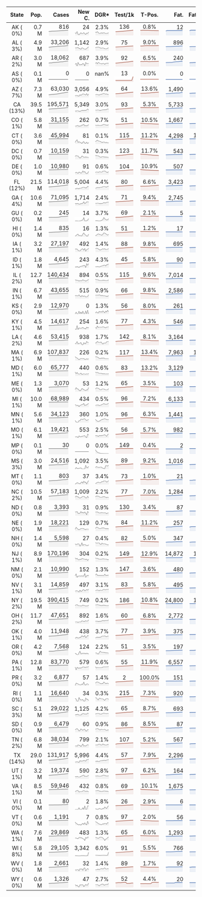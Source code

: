 
<!-- Building Table Time:  2020-06-26T03:21:23.090764 -->


| State | Pop. | Cases | New C. | DGR* | Test/1k | T-Pos. | Fat. | Fat./1M  | CFR* |  GF* | GF-14day | Dbl.Days | CDD |  
| :---: | ---: | ---: | ---: | :---: | :---: | :---: | ---: | ---:  | :---: |  :---: | :---: | :---: | ---: |  
| AK ( 0%)  | 0.7 M  | 816 <br><img src="/assets/images/covid/sparklines/AK_img_positive_20200626_1593156083.png"> | 24 <br><img src="/assets/images/covid/sparklines/AK_img_positiveIncrease_20200626_1593156083.png"> | 2.3% <br><img src="/assets/images/covid/sparklines/AK_img_dgr_4_20200626_1593156083.png"> | 136 <br><img src="/assets/images/covid/sparklines/AK_img_total_test_per_1k_20200626_1593156083.png"> | 0.8% <br><img src="/assets/images/covid/sparklines/AK_img_test_positivity_20200626_1593156083.png"> | 12 <br><img src="/assets/images/covid/sparklines/AK_img_death_20200626_1593156083.png"> | 16 <br><img src="/assets/images/covid/sparklines/AK_img_death_20200626_1593156083.png">  | 1.5% <br><img src="/assets/images/covid/sparklines/AK_img_cfr_4_20200626_1593156084.png"> |  1.5 <br><img src="/assets/images/covid/sparklines/AK_img_gfac_4_20200626_1593156083.png"> | 18.5 <br><img src="/assets/images/covid/sparklines/AK_img_gfac_14sum_20200626_1593156084.png"> | 30 <br><img src="/assets/images/covid/sparklines/AK_img_doubling_days_20200626_1593156084.png"> | 0   |  
| AL ( 3%)  | 4.9 M  | 33,206 <br><img src="/assets/images/covid/sparklines/AL_img_positive_20200626_1593156084.png"> | 1,142 <br><img src="/assets/images/covid/sparklines/AL_img_positiveIncrease_20200626_1593156084.png"> | 2.9% <br><img src="/assets/images/covid/sparklines/AL_img_dgr_4_20200626_1593156084.png"> | 75 <br><img src="/assets/images/covid/sparklines/AL_img_total_test_per_1k_20200626_1593156085.png"> | 9.0% <br><img src="/assets/images/covid/sparklines/AL_img_test_positivity_20200626_1593156085.png"> | 896 <br><img src="/assets/images/covid/sparklines/AL_img_death_20200626_1593156085.png"> | 183 <br><img src="/assets/images/covid/sparklines/AL_img_death_20200626_1593156085.png">  | 2.8% <br><img src="/assets/images/covid/sparklines/AL_img_cfr_4_20200626_1593156085.png"> |  1.2 <br><img src="/assets/images/covid/sparklines/AL_img_gfac_4_20200626_1593156085.png"> | 15.2 <br><img src="/assets/images/covid/sparklines/AL_img_gfac_14sum_20200626_1593156085.png"> | 24 <br><img src="/assets/images/covid/sparklines/AL_img_doubling_days_20200626_1593156085.png"> | 0   |  
| AR ( 2%)  | 3.0 M  | 18,062 <br><img src="/assets/images/covid/sparklines/AR_img_positive_20200626_1593156085.png"> | 687 <br><img src="/assets/images/covid/sparklines/AR_img_positiveIncrease_20200626_1593156086.png"> | 3.9% <br><img src="/assets/images/covid/sparklines/AR_img_dgr_4_20200626_1593156086.png"> | 92 <br><img src="/assets/images/covid/sparklines/AR_img_total_test_per_1k_20200626_1593156086.png"> | 6.5% <br><img src="/assets/images/covid/sparklines/AR_img_test_positivity_20200626_1593156086.png"> | 240 <br><img src="/assets/images/covid/sparklines/AR_img_death_20200626_1593156086.png"> | 80 <br><img src="/assets/images/covid/sparklines/AR_img_death_20200626_1593156086.png">  | 1.4% <br><img src="/assets/images/covid/sparklines/AR_img_cfr_4_20200626_1593156087.png"> |  0.9 <br><img src="/assets/images/covid/sparklines/AR_img_gfac_4_20200626_1593156086.png"> | 12.6 <br><img src="/assets/images/covid/sparklines/AR_img_gfac_14sum_20200626_1593156086.png"> | 18 <br><img src="/assets/images/covid/sparklines/AR_img_doubling_days_20200626_1593156086.png"> | 1   |  
| AS ( 0%)  | 0.1 M  | 0 <br><img src="/assets/images/covid/sparklines/AS_img_positive_20200626_1593156087.png"> | 0 <br><img src="/assets/images/covid/sparklines/AS_img_positiveIncrease_20200626_1593156087.png"> | nan% <br><img src="/assets/images/covid/sparklines/AS_img_dgr_4_20200626_1593156087.png"> | 13 <br><img src="/assets/images/covid/sparklines/AS_img_total_test_per_1k_20200626_1593156087.png"> | 0.0% <br><img src="/assets/images/covid/sparklines/AS_img_test_positivity_20200626_1593156087.png"> | 0 <br><img src="/assets/images/covid/sparklines/AS_img_death_20200626_1593156088.png"> | 0 <br><img src="/assets/images/covid/sparklines/AS_img_death_20200626_1593156088.png">  | 0.0% <br><img src="/assets/images/covid/sparklines/AS_img_cfr_4_20200626_1593156089.png"> |  nan <br><img src="/assets/images/covid/sparklines/AS_img_gfac_4_20200626_1593156088.png"> | nan <br><img src="/assets/images/covid/sparklines/AS_img_gfac_14sum_20200626_1593156088.png"> | nan <br><img src="/assets/images/covid/sparklines/AS_img_doubling_days_20200626_1593156088.png"> | 87   |  
| AZ ( 7%)  | 7.3 M  | 63,030 <br><img src="/assets/images/covid/sparklines/AZ_img_positive_20200626_1593156089.png"> | 3,056 <br><img src="/assets/images/covid/sparklines/AZ_img_positiveIncrease_20200626_1593156089.png"> | 4.9% <br><img src="/assets/images/covid/sparklines/AZ_img_dgr_4_20200626_1593156089.png"> | 64 <br><img src="/assets/images/covid/sparklines/AZ_img_total_test_per_1k_20200626_1593156089.png"> | 13.6% <br><img src="/assets/images/covid/sparklines/AZ_img_test_positivity_20200626_1593156089.png"> | 1,490 <br><img src="/assets/images/covid/sparklines/AZ_img_death_20200626_1593156089.png"> | 205 <br><img src="/assets/images/covid/sparklines/AZ_img_death_20200626_1593156089.png">  | 2.4% <br><img src="/assets/images/covid/sparklines/AZ_img_cfr_4_20200626_1593156090.png"> |  1.2 <br><img src="/assets/images/covid/sparklines/AZ_img_gfac_4_20200626_1593156089.png"> | 16.1 <br><img src="/assets/images/covid/sparklines/AZ_img_gfac_14sum_20200626_1593156090.png"> | 14 <br><img src="/assets/images/covid/sparklines/AZ_img_doubling_days_20200626_1593156090.png"> | 0   |  
| CA (13%)  | 39.5 M  | 195,571 <br><img src="/assets/images/covid/sparklines/CA_img_positive_20200626_1593156090.png"> | 5,349 <br><img src="/assets/images/covid/sparklines/CA_img_positiveIncrease_20200626_1593156090.png"> | 3.0% <br><img src="/assets/images/covid/sparklines/CA_img_dgr_4_20200626_1593156090.png"> | 93 <br><img src="/assets/images/covid/sparklines/CA_img_total_test_per_1k_20200626_1593156090.png"> | 5.3% <br><img src="/assets/images/covid/sparklines/CA_img_test_positivity_20200626_1593156091.png"> | 5,733 <br><img src="/assets/images/covid/sparklines/CA_img_death_20200626_1593156091.png"> | 145 <br><img src="/assets/images/covid/sparklines/CA_img_death_20200626_1593156091.png">  | 3.0% <br><img src="/assets/images/covid/sparklines/CA_img_cfr_4_20200626_1593156091.png"> |  1.0 <br><img src="/assets/images/covid/sparklines/CA_img_gfac_4_20200626_1593156091.png"> | 15.0 <br><img src="/assets/images/covid/sparklines/CA_img_gfac_14sum_20200626_1593156091.png"> | 23 <br><img src="/assets/images/covid/sparklines/CA_img_doubling_days_20200626_1593156091.png"> | 1   |  
| CO ( 1%)  | 5.8 M  | 31,155 <br><img src="/assets/images/covid/sparklines/CO_img_positive_20200626_1593156092.png"> | 262 <br><img src="/assets/images/covid/sparklines/CO_img_positiveIncrease_20200626_1593156092.png"> | 0.7% <br><img src="/assets/images/covid/sparklines/CO_img_dgr_4_20200626_1593156092.png"> | 51 <br><img src="/assets/images/covid/sparklines/CO_img_total_test_per_1k_20200626_1593156092.png"> | 10.5% <br><img src="/assets/images/covid/sparklines/CO_img_test_positivity_20200626_1593156092.png"> | 1,667 <br><img src="/assets/images/covid/sparklines/CO_img_death_20200626_1593156092.png"> | 289 <br><img src="/assets/images/covid/sparklines/CO_img_death_20200626_1593156092.png">  | 5.4% <br><img src="/assets/images/covid/sparklines/CO_img_cfr_4_20200626_1593156093.png"> |  1.2 <br><img src="/assets/images/covid/sparklines/CO_img_gfac_4_20200626_1593156093.png"> | 14.8 <br><img src="/assets/images/covid/sparklines/CO_img_gfac_14sum_20200626_1593156093.png"> | 98 <br><img src="/assets/images/covid/sparklines/CO_img_doubling_days_20200626_1593156093.png"> | 0   |  
| CT ( 0%)  | 3.6 M  | 45,994 <br><img src="/assets/images/covid/sparklines/CT_img_positive_20200626_1593156093.png"> | 81 <br><img src="/assets/images/covid/sparklines/CT_img_positiveIncrease_20200626_1593156093.png"> | 0.1% <br><img src="/assets/images/covid/sparklines/CT_img_dgr_4_20200626_1593156093.png"> | 115 <br><img src="/assets/images/covid/sparklines/CT_img_total_test_per_1k_20200626_1593156094.png"> | 11.2% <br><img src="/assets/images/covid/sparklines/CT_img_test_positivity_20200626_1593156094.png"> | 4,298 <br><img src="/assets/images/covid/sparklines/CT_img_death_20200626_1593156094.png"> | 1,206 <br><img src="/assets/images/covid/sparklines/CT_img_death_20200626_1593156094.png">  | 9.3% <br><img src="/assets/images/covid/sparklines/CT_img_cfr_4_20200626_1593156094.png"> |  3.3 <br><img src="/assets/images/covid/sparklines/CT_img_gfac_4_20200626_1593156094.png"> | 26.6 <br><img src="/assets/images/covid/sparklines/CT_img_gfac_14sum_20200626_1593156094.png"> | 479 <br><img src="/assets/images/covid/sparklines/CT_img_doubling_days_20200626_1593156094.png"> | 0   |  
| DC ( 0%)  | 0.7 M  | 10,159 <br><img src="/assets/images/covid/sparklines/DC_img_positive_20200626_1593156095.png"> | 31 <br><img src="/assets/images/covid/sparklines/DC_img_positiveIncrease_20200626_1593156095.png"> | 0.3% <br><img src="/assets/images/covid/sparklines/DC_img_dgr_4_20200626_1593156095.png"> | 123 <br><img src="/assets/images/covid/sparklines/DC_img_total_test_per_1k_20200626_1593156095.png"> | 11.7% <br><img src="/assets/images/covid/sparklines/DC_img_test_positivity_20200626_1593156095.png"> | 543 <br><img src="/assets/images/covid/sparklines/DC_img_death_20200626_1593156095.png"> | 769 <br><img src="/assets/images/covid/sparklines/DC_img_death_20200626_1593156095.png">  | 5.3% <br><img src="/assets/images/covid/sparklines/DC_img_cfr_4_20200626_1593156096.png"> |  1.0 <br><img src="/assets/images/covid/sparklines/DC_img_gfac_4_20200626_1593156096.png"> | 14.2 <br><img src="/assets/images/covid/sparklines/DC_img_gfac_14sum_20200626_1593156096.png"> | 205 <br><img src="/assets/images/covid/sparklines/DC_img_doubling_days_20200626_1593156096.png"> | 3   |  
| DE ( 0%)  | 1.0 M  | 10,980 <br><img src="/assets/images/covid/sparklines/DE_img_positive_20200626_1593156096.png"> | 91 <br><img src="/assets/images/covid/sparklines/DE_img_positiveIncrease_20200626_1593156096.png"> | 0.6% <br><img src="/assets/images/covid/sparklines/DE_img_dgr_4_20200626_1593156097.png"> | 104 <br><img src="/assets/images/covid/sparklines/DE_img_total_test_per_1k_20200626_1593156097.png"> | 10.9% <br><img src="/assets/images/covid/sparklines/DE_img_test_positivity_20200626_1593156097.png"> | 507 <br><img src="/assets/images/covid/sparklines/DE_img_death_20200626_1593156097.png"> | 521 <br><img src="/assets/images/covid/sparklines/DE_img_death_20200626_1593156097.png">  | 4.6% <br><img src="/assets/images/covid/sparklines/DE_img_cfr_4_20200626_1593156098.png"> |  1.5 <br><img src="/assets/images/covid/sparklines/DE_img_gfac_4_20200626_1593156097.png"> | 16.1 <br><img src="/assets/images/covid/sparklines/DE_img_gfac_14sum_20200626_1593156098.png"> | 116 <br><img src="/assets/images/covid/sparklines/DE_img_doubling_days_20200626_1593156098.png"> | 0   |  
| FL (12%)  | 21.5 M  | 114,018 <br><img src="/assets/images/covid/sparklines/FL_img_positive_20200626_1593156098.png"> | 5,004 <br><img src="/assets/images/covid/sparklines/FL_img_positiveIncrease_20200626_1593156098.png"> | 4.4% <br><img src="/assets/images/covid/sparklines/FL_img_dgr_4_20200626_1593156099.png"> | 80 <br><img src="/assets/images/covid/sparklines/FL_img_total_test_per_1k_20200626_1593156099.png"> | 6.6% <br><img src="/assets/images/covid/sparklines/FL_img_test_positivity_20200626_1593156099.png"> | 3,423 <br><img src="/assets/images/covid/sparklines/FL_img_death_20200626_1593156099.png"> | 159 <br><img src="/assets/images/covid/sparklines/FL_img_death_20200626_1593156099.png">  | 3.1% <br><img src="/assets/images/covid/sparklines/FL_img_cfr_4_20200626_1593156100.png"> |  1.1 <br><img src="/assets/images/covid/sparklines/FL_img_gfac_4_20200626_1593156099.png"> | 15.6 <br><img src="/assets/images/covid/sparklines/FL_img_gfac_14sum_20200626_1593156099.png"> | 16 <br><img src="/assets/images/covid/sparklines/FL_img_doubling_days_20200626_1593156099.png"> | 1   |  
| GA ( 4%)  | 10.6 M  | 71,095 <br><img src="/assets/images/covid/sparklines/GA_img_positive_20200626_1593156100.png"> | 1,714 <br><img src="/assets/images/covid/sparklines/GA_img_positiveIncrease_20200626_1593156100.png"> | 2.4% <br><img src="/assets/images/covid/sparklines/GA_img_dgr_4_20200626_1593156100.png"> | 71 <br><img src="/assets/images/covid/sparklines/GA_img_total_test_per_1k_20200626_1593156100.png"> | 9.4% <br><img src="/assets/images/covid/sparklines/GA_img_test_positivity_20200626_1593156100.png"> | 2,745 <br><img src="/assets/images/covid/sparklines/GA_img_death_20200626_1593156100.png"> | 259 <br><img src="/assets/images/covid/sparklines/GA_img_death_20200626_1593156100.png">  | 3.9% <br><img src="/assets/images/covid/sparklines/GA_img_cfr_4_20200626_1593156101.png"> |  1.1 <br><img src="/assets/images/covid/sparklines/GA_img_gfac_4_20200626_1593156100.png"> | 15.3 <br><img src="/assets/images/covid/sparklines/GA_img_gfac_14sum_20200626_1593156101.png"> | 29 <br><img src="/assets/images/covid/sparklines/GA_img_doubling_days_20200626_1593156101.png"> | 0   |  
| GU ( 0%)  | 0.2 M  | 245 <br><img src="/assets/images/covid/sparklines/GU_img_positive_20200626_1593156101.png"> | 14 <br><img src="/assets/images/covid/sparklines/GU_img_positiveIncrease_20200626_1593156101.png"> | 3.7% <br><img src="/assets/images/covid/sparklines/GU_img_dgr_4_20200626_1593156101.png"> | 69 <br><img src="/assets/images/covid/sparklines/GU_img_total_test_per_1k_20200626_1593156101.png"> | 2.1% <br><img src="/assets/images/covid/sparklines/GU_img_test_positivity_20200626_1593156102.png"> | 5 <br><img src="/assets/images/covid/sparklines/GU_img_death_20200626_1593156102.png"> | 30 <br><img src="/assets/images/covid/sparklines/GU_img_death_20200626_1593156102.png">  | 2.2% <br><img src="/assets/images/covid/sparklines/GU_img_cfr_4_20200626_1593156102.png"> |  2.9 <br><img src="/assets/images/covid/sparklines/GU_img_gfac_4_20200626_1593156102.png"> | 21.2 <br><img src="/assets/images/covid/sparklines/GU_img_gfac_14sum_20200626_1593156102.png"> | 19 <br><img src="/assets/images/covid/sparklines/GU_img_doubling_days_20200626_1593156102.png"> | 0   |  
| HI ( 0%)  | 1.4 M  | 835 <br><img src="/assets/images/covid/sparklines/HI_img_positive_20200626_1593156103.png"> | 16 <br><img src="/assets/images/covid/sparklines/HI_img_positiveIncrease_20200626_1593156103.png"> | 1.3% <br><img src="/assets/images/covid/sparklines/HI_img_dgr_4_20200626_1593156103.png"> | 51 <br><img src="/assets/images/covid/sparklines/HI_img_total_test_per_1k_20200626_1593156103.png"> | 1.2% <br><img src="/assets/images/covid/sparklines/HI_img_test_positivity_20200626_1593156103.png"> | 17 <br><img src="/assets/images/covid/sparklines/HI_img_death_20200626_1593156103.png"> | 12 <br><img src="/assets/images/covid/sparklines/HI_img_death_20200626_1593156103.png">  | 2.1% <br><img src="/assets/images/covid/sparklines/HI_img_cfr_4_20200626_1593156104.png"> |  2.8 <br><img src="/assets/images/covid/sparklines/HI_img_gfac_4_20200626_1593156103.png"> | 22.1 <br><img src="/assets/images/covid/sparklines/HI_img_gfac_14sum_20200626_1593156103.png"> | 54 <br><img src="/assets/images/covid/sparklines/HI_img_doubling_days_20200626_1593156104.png"> | 0   |  
| IA ( 1%)  | 3.2 M  | 27,197 <br><img src="/assets/images/covid/sparklines/IA_img_positive_20200626_1593156104.png"> | 492 <br><img src="/assets/images/covid/sparklines/IA_img_positiveIncrease_20200626_1593156104.png"> | 1.4% <br><img src="/assets/images/covid/sparklines/IA_img_dgr_4_20200626_1593156104.png"> | 88 <br><img src="/assets/images/covid/sparklines/IA_img_total_test_per_1k_20200626_1593156104.png"> | 9.8% <br><img src="/assets/images/covid/sparklines/IA_img_test_positivity_20200626_1593156104.png"> | 695 <br><img src="/assets/images/covid/sparklines/IA_img_death_20200626_1593156104.png"> | 220 <br><img src="/assets/images/covid/sparklines/IA_img_death_20200626_1593156104.png">  | 2.6% <br><img src="/assets/images/covid/sparklines/IA_img_cfr_4_20200626_1593156105.png"> |  1.6 <br><img src="/assets/images/covid/sparklines/IA_img_gfac_4_20200626_1593156105.png"> | 17.5 <br><img src="/assets/images/covid/sparklines/IA_img_gfac_14sum_20200626_1593156105.png"> | 48 <br><img src="/assets/images/covid/sparklines/IA_img_doubling_days_20200626_1593156105.png"> | 0   |  
| ID ( 1%)  | 1.8 M  | 4,645 <br><img src="/assets/images/covid/sparklines/ID_img_positive_20200626_1593156105.png"> | 243 <br><img src="/assets/images/covid/sparklines/ID_img_positiveIncrease_20200626_1593156105.png"> | 4.3% <br><img src="/assets/images/covid/sparklines/ID_img_dgr_4_20200626_1593156106.png"> | 45 <br><img src="/assets/images/covid/sparklines/ID_img_total_test_per_1k_20200626_1593156106.png"> | 5.8% <br><img src="/assets/images/covid/sparklines/ID_img_test_positivity_20200626_1593156106.png"> | 90 <br><img src="/assets/images/covid/sparklines/ID_img_death_20200626_1593156106.png"> | 50 <br><img src="/assets/images/covid/sparklines/ID_img_death_20200626_1593156106.png">  | 2.1% <br><img src="/assets/images/covid/sparklines/ID_img_cfr_4_20200626_1593156107.png"> |  1.1 <br><img src="/assets/images/covid/sparklines/ID_img_gfac_4_20200626_1593156106.png"> | 12.6 <br><img src="/assets/images/covid/sparklines/ID_img_gfac_14sum_20200626_1593156106.png"> | 16 <br><img src="/assets/images/covid/sparklines/ID_img_doubling_days_20200626_1593156106.png"> | 0   |  
| IL ( 2%)  | 12.7 M  | 140,434 <br><img src="/assets/images/covid/sparklines/IL_img_positive_20200626_1593156107.png"> | 894 <br><img src="/assets/images/covid/sparklines/IL_img_positiveIncrease_20200626_1593156107.png"> | 0.5% <br><img src="/assets/images/covid/sparklines/IL_img_dgr_4_20200626_1593156107.png"> | 115 <br><img src="/assets/images/covid/sparklines/IL_img_total_test_per_1k_20200626_1593156107.png"> | 9.6% <br><img src="/assets/images/covid/sparklines/IL_img_test_positivity_20200626_1593156107.png"> | 7,014 <br><img src="/assets/images/covid/sparklines/IL_img_death_20200626_1593156108.png"> | 554 <br><img src="/assets/images/covid/sparklines/IL_img_death_20200626_1593156108.png">  | 5.0% <br><img src="/assets/images/covid/sparklines/IL_img_cfr_4_20200626_1593156109.png"> |  1.2 <br><img src="/assets/images/covid/sparklines/IL_img_gfac_4_20200626_1593156108.png"> | 14.3 <br><img src="/assets/images/covid/sparklines/IL_img_gfac_14sum_20200626_1593156108.png"> | 130 <br><img src="/assets/images/covid/sparklines/IL_img_doubling_days_20200626_1593156108.png"> | 0   |  
| IN ( 1%)  | 6.7 M  | 43,655 <br><img src="/assets/images/covid/sparklines/IN_img_positive_20200626_1593156109.png"> | 515 <br><img src="/assets/images/covid/sparklines/IN_img_positiveIncrease_20200626_1593156109.png"> | 0.9% <br><img src="/assets/images/covid/sparklines/IN_img_dgr_4_20200626_1593156109.png"> | 66 <br><img src="/assets/images/covid/sparklines/IN_img_total_test_per_1k_20200626_1593156109.png"> | 9.8% <br><img src="/assets/images/covid/sparklines/IN_img_test_positivity_20200626_1593156109.png"> | 2,586 <br><img src="/assets/images/covid/sparklines/IN_img_death_20200626_1593156109.png"> | 384 <br><img src="/assets/images/covid/sparklines/IN_img_death_20200626_1593156109.png">  | 6.0% <br><img src="/assets/images/covid/sparklines/IN_img_cfr_4_20200626_1593156110.png"> |  1.4 <br><img src="/assets/images/covid/sparklines/IN_img_gfac_4_20200626_1593156109.png"> | 14.8 <br><img src="/assets/images/covid/sparklines/IN_img_gfac_14sum_20200626_1593156110.png"> | 81 <br><img src="/assets/images/covid/sparklines/IN_img_doubling_days_20200626_1593156110.png"> | 0   |  
| KS ( 0%)  | 2.9 M  | 12,970 <br><img src="/assets/images/covid/sparklines/KS_img_positive_20200626_1593156110.png"> | 0 <br><img src="/assets/images/covid/sparklines/KS_img_positiveIncrease_20200626_1593156110.png"> | 1.3% <br><img src="/assets/images/covid/sparklines/KS_img_dgr_4_20200626_1593156110.png"> | 56 <br><img src="/assets/images/covid/sparklines/KS_img_total_test_per_1k_20200626_1593156110.png"> | 8.0% <br><img src="/assets/images/covid/sparklines/KS_img_test_positivity_20200626_1593156110.png"> | 261 <br><img src="/assets/images/covid/sparklines/KS_img_death_20200626_1593156111.png"> | 90 <br><img src="/assets/images/covid/sparklines/KS_img_death_20200626_1593156111.png">  | 2.0% <br><img src="/assets/images/covid/sparklines/KS_img_cfr_4_20200626_1593156111.png"> |  0.0 <br><img src="/assets/images/covid/sparklines/KS_img_gfac_4_20200626_1593156111.png"> | 0.0 <br><img src="/assets/images/covid/sparklines/KS_img_gfac_14sum_20200626_1593156111.png"> | 51 <br><img src="/assets/images/covid/sparklines/KS_img_doubling_days_20200626_1593156111.png"> | 1   |  
| KY ( 1%)  | 4.5 M  | 14,617 <br><img src="/assets/images/covid/sparklines/KY_img_positive_20200626_1593156111.png"> | 254 <br><img src="/assets/images/covid/sparklines/KY_img_positiveIncrease_20200626_1593156111.png"> | 1.6% <br><img src="/assets/images/covid/sparklines/KY_img_dgr_4_20200626_1593156112.png"> | 77 <br><img src="/assets/images/covid/sparklines/KY_img_total_test_per_1k_20200626_1593156112.png"> | 4.3% <br><img src="/assets/images/covid/sparklines/KY_img_test_positivity_20200626_1593156112.png"> | 546 <br><img src="/assets/images/covid/sparklines/KY_img_death_20200626_1593156112.png"> | 122 <br><img src="/assets/images/covid/sparklines/KY_img_death_20200626_1593156112.png">  | 3.8% <br><img src="/assets/images/covid/sparklines/KY_img_cfr_4_20200626_1593156113.png"> |  1.3 <br><img src="/assets/images/covid/sparklines/KY_img_gfac_4_20200626_1593156112.png"> | 11.6 <br><img src="/assets/images/covid/sparklines/KY_img_gfac_14sum_20200626_1593156112.png"> | 43 <br><img src="/assets/images/covid/sparklines/KY_img_doubling_days_20200626_1593156112.png"> | 0   |  
| LA ( 2%)  | 4.6 M  | 53,415 <br><img src="/assets/images/covid/sparklines/LA_img_positive_20200626_1593156113.png"> | 938 <br><img src="/assets/images/covid/sparklines/LA_img_positiveIncrease_20200626_1593156113.png"> | 1.7% <br><img src="/assets/images/covid/sparklines/LA_img_dgr_4_20200626_1593156113.png"> | 142 <br><img src="/assets/images/covid/sparklines/LA_img_total_test_per_1k_20200626_1593156113.png"> | 8.1% <br><img src="/assets/images/covid/sparklines/LA_img_test_positivity_20200626_1593156113.png"> | 3,164 <br><img src="/assets/images/covid/sparklines/LA_img_death_20200626_1593156113.png"> | 681 <br><img src="/assets/images/covid/sparklines/LA_img_death_20200626_1593156113.png">  | 6.0% <br><img src="/assets/images/covid/sparklines/LA_img_cfr_4_20200626_1593156114.png"> |  0.9 <br><img src="/assets/images/covid/sparklines/LA_img_gfac_4_20200626_1593156114.png"> | 6.9 <br><img src="/assets/images/covid/sparklines/LA_img_gfac_14sum_20200626_1593156114.png"> | 40 <br><img src="/assets/images/covid/sparklines/LA_img_doubling_days_20200626_1593156114.png"> | 0   |  
| MA ( 1%)  | 6.9 M  | 107,837 <br><img src="/assets/images/covid/sparklines/MA_img_positive_20200626_1593156114.png"> | 226 <br><img src="/assets/images/covid/sparklines/MA_img_positiveIncrease_20200626_1593156114.png"> | 0.2% <br><img src="/assets/images/covid/sparklines/MA_img_dgr_4_20200626_1593156114.png"> | 117 <br><img src="/assets/images/covid/sparklines/MA_img_total_test_per_1k_20200626_1593156115.png"> | 13.4% <br><img src="/assets/images/covid/sparklines/MA_img_test_positivity_20200626_1593156115.png"> | 7,963 <br><img src="/assets/images/covid/sparklines/MA_img_death_20200626_1593156115.png"> | 1,155 <br><img src="/assets/images/covid/sparklines/MA_img_death_20200626_1593156115.png">  | 7.4% <br><img src="/assets/images/covid/sparklines/MA_img_cfr_4_20200626_1593156115.png"> |  1.1 <br><img src="/assets/images/covid/sparklines/MA_img_gfac_4_20200626_1593156115.png"> | 15.0 <br><img src="/assets/images/covid/sparklines/MA_img_gfac_14sum_20200626_1593156115.png"> | 365 <br><img src="/assets/images/covid/sparklines/MA_img_doubling_days_20200626_1593156115.png"> | 0   |  
| MD ( 1%)  | 6.0 M  | 65,777 <br><img src="/assets/images/covid/sparklines/MD_img_positive_20200626_1593156116.png"> | 440 <br><img src="/assets/images/covid/sparklines/MD_img_positiveIncrease_20200626_1593156116.png"> | 0.6% <br><img src="/assets/images/covid/sparklines/MD_img_dgr_4_20200626_1593156116.png"> | 83 <br><img src="/assets/images/covid/sparklines/MD_img_total_test_per_1k_20200626_1593156116.png"> | 13.2% <br><img src="/assets/images/covid/sparklines/MD_img_test_positivity_20200626_1593156116.png"> | 3,129 <br><img src="/assets/images/covid/sparklines/MD_img_death_20200626_1593156116.png"> | 518 <br><img src="/assets/images/covid/sparklines/MD_img_death_20200626_1593156116.png">  | 4.8% <br><img src="/assets/images/covid/sparklines/MD_img_cfr_4_20200626_1593156117.png"> |  1.1 <br><img src="/assets/images/covid/sparklines/MD_img_gfac_4_20200626_1593156116.png"> | 14.5 <br><img src="/assets/images/covid/sparklines/MD_img_gfac_14sum_20200626_1593156116.png"> | 116 <br><img src="/assets/images/covid/sparklines/MD_img_doubling_days_20200626_1593156116.png"> | 0   |  
| ME ( 0%)  | 1.3 M  | 3,070 <br><img src="/assets/images/covid/sparklines/ME_img_positive_20200626_1593156117.png"> | 53 <br><img src="/assets/images/covid/sparklines/ME_img_positiveIncrease_20200626_1593156117.png"> | 1.2% <br><img src="/assets/images/covid/sparklines/ME_img_dgr_4_20200626_1593156117.png"> | 65 <br><img src="/assets/images/covid/sparklines/ME_img_total_test_per_1k_20200626_1593156117.png"> | 3.5% <br><img src="/assets/images/covid/sparklines/ME_img_test_positivity_20200626_1593156117.png"> | 103 <br><img src="/assets/images/covid/sparklines/ME_img_death_20200626_1593156117.png"> | 77 <br><img src="/assets/images/covid/sparklines/ME_img_death_20200626_1593156117.png">  | 3.4% <br><img src="/assets/images/covid/sparklines/ME_img_cfr_4_20200626_1593156118.png"> |  1.6 <br><img src="/assets/images/covid/sparklines/ME_img_gfac_4_20200626_1593156117.png"> | 16.1 <br><img src="/assets/images/covid/sparklines/ME_img_gfac_14sum_20200626_1593156118.png"> | 60 <br><img src="/assets/images/covid/sparklines/ME_img_doubling_days_20200626_1593156118.png"> | 0   |  
| MI ( 1%)  | 10.0 M  | 68,989 <br><img src="/assets/images/covid/sparklines/MI_img_positive_20200626_1593156118.png"> | 434 <br><img src="/assets/images/covid/sparklines/MI_img_positiveIncrease_20200626_1593156118.png"> | 0.5% <br><img src="/assets/images/covid/sparklines/MI_img_dgr_4_20200626_1593156118.png"> | 96 <br><img src="/assets/images/covid/sparklines/MI_img_total_test_per_1k_20200626_1593156118.png"> | 7.2% <br><img src="/assets/images/covid/sparklines/MI_img_test_positivity_20200626_1593156119.png"> | 6,133 <br><img src="/assets/images/covid/sparklines/MI_img_death_20200626_1593156119.png"> | 614 <br><img src="/assets/images/covid/sparklines/MI_img_death_20200626_1593156119.png">  | 8.9% <br><img src="/assets/images/covid/sparklines/MI_img_cfr_4_20200626_1593156119.png"> |  1.3 <br><img src="/assets/images/covid/sparklines/MI_img_gfac_4_20200626_1593156119.png"> | 29.0 <br><img src="/assets/images/covid/sparklines/MI_img_gfac_14sum_20200626_1593156119.png"> | 135 <br><img src="/assets/images/covid/sparklines/MI_img_doubling_days_20200626_1593156119.png"> | 0   |  
| MN ( 1%)  | 5.6 M  | 34,123 <br><img src="/assets/images/covid/sparklines/MN_img_positive_20200626_1593156119.png"> | 360 <br><img src="/assets/images/covid/sparklines/MN_img_positiveIncrease_20200626_1593156120.png"> | 1.0% <br><img src="/assets/images/covid/sparklines/MN_img_dgr_4_20200626_1593156120.png"> | 96 <br><img src="/assets/images/covid/sparklines/MN_img_total_test_per_1k_20200626_1593156120.png"> | 6.3% <br><img src="/assets/images/covid/sparklines/MN_img_test_positivity_20200626_1593156120.png"> | 1,441 <br><img src="/assets/images/covid/sparklines/MN_img_death_20200626_1593156120.png"> | 256 <br><img src="/assets/images/covid/sparklines/MN_img_death_20200626_1593156120.png">  | 4.2% <br><img src="/assets/images/covid/sparklines/MN_img_cfr_4_20200626_1593156121.png"> |  1.2 <br><img src="/assets/images/covid/sparklines/MN_img_gfac_4_20200626_1593156120.png"> | 51.0 <br><img src="/assets/images/covid/sparklines/MN_img_gfac_14sum_20200626_1593156120.png"> | 70 <br><img src="/assets/images/covid/sparklines/MN_img_doubling_days_20200626_1593156120.png"> | 0   |  
| MO ( 1%)  | 6.1 M  | 19,421 <br><img src="/assets/images/covid/sparklines/MO_img_positive_20200626_1593156121.png"> | 553 <br><img src="/assets/images/covid/sparklines/MO_img_positiveIncrease_20200626_1593156121.png"> | 2.5% <br><img src="/assets/images/covid/sparklines/MO_img_dgr_4_20200626_1593156121.png"> | 56 <br><img src="/assets/images/covid/sparklines/MO_img_total_test_per_1k_20200626_1593156121.png"> | 5.7% <br><img src="/assets/images/covid/sparklines/MO_img_test_positivity_20200626_1593156121.png"> | 982 <br><img src="/assets/images/covid/sparklines/MO_img_death_20200626_1593156121.png"> | 160 <br><img src="/assets/images/covid/sparklines/MO_img_death_20200626_1593156121.png">  | 5.2% <br><img src="/assets/images/covid/sparklines/MO_img_cfr_4_20200626_1593156122.png"> |  0.6 <br><img src="/assets/images/covid/sparklines/MO_img_gfac_4_20200626_1593156121.png"> | 11.5 <br><img src="/assets/images/covid/sparklines/MO_img_gfac_14sum_20200626_1593156122.png"> | 28 <br><img src="/assets/images/covid/sparklines/MO_img_doubling_days_20200626_1593156122.png"> | 1   |  
| MP ( 0%)  | 0.1 M  | 30 <br><img src="/assets/images/covid/sparklines/MP_img_positive_20200626_1593156122.png"> | 0 <br><img src="/assets/images/covid/sparklines/MP_img_positiveIncrease_20200626_1593156122.png"> | 0.0% <br><img src="/assets/images/covid/sparklines/MP_img_dgr_4_20200626_1593156122.png"> | 149 <br><img src="/assets/images/covid/sparklines/MP_img_total_test_per_1k_20200626_1593156122.png"> | 0.4% <br><img src="/assets/images/covid/sparklines/MP_img_test_positivity_20200626_1593156122.png"> | 2 <br><img src="/assets/images/covid/sparklines/MP_img_death_20200626_1593156122.png"> | 36 <br><img src="/assets/images/covid/sparklines/MP_img_death_20200626_1593156122.png">  | 6.7% <br><img src="/assets/images/covid/sparklines/MP_img_cfr_4_20200626_1593156124.png"> |  0.8 <br><img src="/assets/images/covid/sparklines/MP_img_gfac_4_20200626_1593156123.png"> | 10.6 <br><img src="/assets/images/covid/sparklines/MP_img_gfac_14sum_20200626_1593156123.png"> | 51,654 <br><img src="/assets/images/covid/sparklines/MP_img_doubling_days_20200626_1593156124.png"> | 87   |  
| MS ( 3%)  | 3.0 M  | 24,516 <br><img src="/assets/images/covid/sparklines/MS_img_positive_20200626_1593156124.png"> | 1,092 <br><img src="/assets/images/covid/sparklines/MS_img_positiveIncrease_20200626_1593156124.png"> | 3.5% <br><img src="/assets/images/covid/sparklines/MS_img_dgr_4_20200626_1593156124.png"> | 89 <br><img src="/assets/images/covid/sparklines/MS_img_total_test_per_1k_20200626_1593156124.png"> | 9.2% <br><img src="/assets/images/covid/sparklines/MS_img_test_positivity_20200626_1593156124.png"> | 1,016 <br><img src="/assets/images/covid/sparklines/MS_img_death_20200626_1593156124.png"> | 341 <br><img src="/assets/images/covid/sparklines/MS_img_death_20200626_1593156124.png">  | 4.3% <br><img src="/assets/images/covid/sparklines/MS_img_cfr_4_20200626_1593156125.png"> |  1.4 <br><img src="/assets/images/covid/sparklines/MS_img_gfac_4_20200626_1593156125.png"> | 17.1 <br><img src="/assets/images/covid/sparklines/MS_img_gfac_14sum_20200626_1593156125.png"> | 20 <br><img src="/assets/images/covid/sparklines/MS_img_doubling_days_20200626_1593156125.png"> | 0   |  
| MT ( 0%)  | 1.1 M  | 803 <br><img src="/assets/images/covid/sparklines/MT_img_positive_20200626_1593156125.png"> | 37 <br><img src="/assets/images/covid/sparklines/MT_img_positiveIncrease_20200626_1593156125.png"> | 3.4% <br><img src="/assets/images/covid/sparklines/MT_img_dgr_4_20200626_1593156125.png"> | 73 <br><img src="/assets/images/covid/sparklines/MT_img_total_test_per_1k_20200626_1593156126.png"> | 1.0% <br><img src="/assets/images/covid/sparklines/MT_img_test_positivity_20200626_1593156126.png"> | 21 <br><img src="/assets/images/covid/sparklines/MT_img_death_20200626_1593156126.png"> | 20 <br><img src="/assets/images/covid/sparklines/MT_img_death_20200626_1593156126.png">  | 2.7% <br><img src="/assets/images/covid/sparklines/MT_img_cfr_4_20200626_1593156126.png"> |  2.8 <br><img src="/assets/images/covid/sparklines/MT_img_gfac_4_20200626_1593156126.png"> | 24.6 <br><img src="/assets/images/covid/sparklines/MT_img_gfac_14sum_20200626_1593156126.png"> | 20 <br><img src="/assets/images/covid/sparklines/MT_img_doubling_days_20200626_1593156126.png"> | 0   |  
| NC ( 2%)  | 10.5 M  | 57,183 <br><img src="/assets/images/covid/sparklines/NC_img_positive_20200626_1593156127.png"> | 1,009 <br><img src="/assets/images/covid/sparklines/NC_img_positiveIncrease_20200626_1593156127.png"> | 2.2% <br><img src="/assets/images/covid/sparklines/NC_img_dgr_4_20200626_1593156127.png"> | 77 <br><img src="/assets/images/covid/sparklines/NC_img_total_test_per_1k_20200626_1593156127.png"> | 7.0% <br><img src="/assets/images/covid/sparklines/NC_img_test_positivity_20200626_1593156127.png"> | 1,284 <br><img src="/assets/images/covid/sparklines/NC_img_death_20200626_1593156127.png"> | 122 <br><img src="/assets/images/covid/sparklines/NC_img_death_20200626_1593156127.png">  | 2.3% <br><img src="/assets/images/covid/sparklines/NC_img_cfr_4_20200626_1593156128.png"> |  1.1 <br><img src="/assets/images/covid/sparklines/NC_img_gfac_4_20200626_1593156128.png"> | 14.8 <br><img src="/assets/images/covid/sparklines/NC_img_gfac_14sum_20200626_1593156128.png"> | 31 <br><img src="/assets/images/covid/sparklines/NC_img_doubling_days_20200626_1593156128.png"> | 1   |  
| ND ( 0%)  | 0.8 M  | 3,393 <br><img src="/assets/images/covid/sparklines/ND_img_positive_20200626_1593156128.png"> | 31 <br><img src="/assets/images/covid/sparklines/ND_img_positiveIncrease_20200626_1593156128.png"> | 0.9% <br><img src="/assets/images/covid/sparklines/ND_img_dgr_4_20200626_1593156129.png"> | 130 <br><img src="/assets/images/covid/sparklines/ND_img_total_test_per_1k_20200626_1593156129.png"> | 3.4% <br><img src="/assets/images/covid/sparklines/ND_img_test_positivity_20200626_1593156129.png"> | 87 <br><img src="/assets/images/covid/sparklines/ND_img_death_20200626_1593156129.png"> | 114 <br><img src="/assets/images/covid/sparklines/ND_img_death_20200626_1593156129.png">  | 2.5% <br><img src="/assets/images/covid/sparklines/ND_img_cfr_4_20200626_1593156130.png"> |  2.0 <br><img src="/assets/images/covid/sparklines/ND_img_gfac_4_20200626_1593156129.png"> | 17.1 <br><img src="/assets/images/covid/sparklines/ND_img_gfac_14sum_20200626_1593156130.png"> | 77 <br><img src="/assets/images/covid/sparklines/ND_img_doubling_days_20200626_1593156130.png"> | 1   |  
| NE ( 0%)  | 1.9 M  | 18,221 <br><img src="/assets/images/covid/sparklines/NE_img_positive_20200626_1593156130.png"> | 129 <br><img src="/assets/images/covid/sparklines/NE_img_positiveIncrease_20200626_1593156130.png"> | 0.7% <br><img src="/assets/images/covid/sparklines/NE_img_dgr_4_20200626_1593156131.png"> | 84 <br><img src="/assets/images/covid/sparklines/NE_img_total_test_per_1k_20200626_1593156131.png"> | 11.2% <br><img src="/assets/images/covid/sparklines/NE_img_test_positivity_20200626_1593156131.png"> | 257 <br><img src="/assets/images/covid/sparklines/NE_img_death_20200626_1593156131.png"> | 133 <br><img src="/assets/images/covid/sparklines/NE_img_death_20200626_1593156131.png">  | 1.4% <br><img src="/assets/images/covid/sparklines/NE_img_cfr_4_20200626_1593156132.png"> |  1.0 <br><img src="/assets/images/covid/sparklines/NE_img_gfac_4_20200626_1593156131.png"> | 14.8 <br><img src="/assets/images/covid/sparklines/NE_img_gfac_14sum_20200626_1593156132.png"> | 93 <br><img src="/assets/images/covid/sparklines/NE_img_doubling_days_20200626_1593156132.png"> | 2   |  
| NH ( 0%)  | 1.4 M  | 5,598 <br><img src="/assets/images/covid/sparklines/NH_img_positive_20200626_1593156132.png"> | 27 <br><img src="/assets/images/covid/sparklines/NH_img_positiveIncrease_20200626_1593156132.png"> | 0.4% <br><img src="/assets/images/covid/sparklines/NH_img_dgr_4_20200626_1593156133.png"> | 82 <br><img src="/assets/images/covid/sparklines/NH_img_total_test_per_1k_20200626_1593156133.png"> | 5.0% <br><img src="/assets/images/covid/sparklines/NH_img_test_positivity_20200626_1593156133.png"> | 347 <br><img src="/assets/images/covid/sparklines/NH_img_death_20200626_1593156133.png"> | 255 <br><img src="/assets/images/covid/sparklines/NH_img_death_20200626_1593156133.png">  | 6.2% <br><img src="/assets/images/covid/sparklines/NH_img_cfr_4_20200626_1593156134.png"> |  1.4 <br><img src="/assets/images/covid/sparklines/NH_img_gfac_4_20200626_1593156133.png"> | 16.8 <br><img src="/assets/images/covid/sparklines/NH_img_gfac_14sum_20200626_1593156133.png"> | 171 <br><img src="/assets/images/covid/sparklines/NH_img_doubling_days_20200626_1593156134.png"> | 0   |  
| NJ ( 1%)  | 8.9 M  | 170,196 <br><img src="/assets/images/covid/sparklines/NJ_img_positive_20200626_1593156134.png"> | 304 <br><img src="/assets/images/covid/sparklines/NJ_img_positiveIncrease_20200626_1593156134.png"> | 0.2% <br><img src="/assets/images/covid/sparklines/NJ_img_dgr_4_20200626_1593156134.png"> | 149 <br><img src="/assets/images/covid/sparklines/NJ_img_total_test_per_1k_20200626_1593156134.png"> | 12.9% <br><img src="/assets/images/covid/sparklines/NJ_img_test_positivity_20200626_1593156135.png"> | 14,872 <br><img src="/assets/images/covid/sparklines/NJ_img_death_20200626_1593156135.png"> | 1,674 <br><img src="/assets/images/covid/sparklines/NJ_img_death_20200626_1593156135.png">  | 8.1% <br><img src="/assets/images/covid/sparklines/NJ_img_cfr_4_20200626_1593156136.png"> |  1.3 <br><img src="/assets/images/covid/sparklines/NJ_img_gfac_4_20200626_1593156135.png"> | 14.2 <br><img src="/assets/images/covid/sparklines/NJ_img_gfac_14sum_20200626_1593156135.png"> | 431 <br><img src="/assets/images/covid/sparklines/NJ_img_doubling_days_20200626_1593156135.png"> | 0   |  
| NM ( 0%)  | 2.1 M  | 10,990 <br><img src="/assets/images/covid/sparklines/NM_img_positive_20200626_1593156136.png"> | 152 <br><img src="/assets/images/covid/sparklines/NM_img_positiveIncrease_20200626_1593156136.png"> | 1.3% <br><img src="/assets/images/covid/sparklines/NM_img_dgr_4_20200626_1593156136.png"> | 147 <br><img src="/assets/images/covid/sparklines/NM_img_total_test_per_1k_20200626_1593156136.png"> | 3.6% <br><img src="/assets/images/covid/sparklines/NM_img_test_positivity_20200626_1593156136.png"> | 480 <br><img src="/assets/images/covid/sparklines/NM_img_death_20200626_1593156136.png"> | 229 <br><img src="/assets/images/covid/sparklines/NM_img_death_20200626_1593156136.png">  | 4.4% <br><img src="/assets/images/covid/sparklines/NM_img_cfr_4_20200626_1593156137.png"> |  1.1 <br><img src="/assets/images/covid/sparklines/NM_img_gfac_4_20200626_1593156137.png"> | 16.5 <br><img src="/assets/images/covid/sparklines/NM_img_gfac_14sum_20200626_1593156137.png"> | 53 <br><img src="/assets/images/covid/sparklines/NM_img_doubling_days_20200626_1593156137.png"> | 0   |  
| NV ( 1%)  | 3.1 M  | 14,859 <br><img src="/assets/images/covid/sparklines/NV_img_positive_20200626_1593156137.png"> | 497 <br><img src="/assets/images/covid/sparklines/NV_img_positiveIncrease_20200626_1593156137.png"> | 3.1% <br><img src="/assets/images/covid/sparklines/NV_img_dgr_4_20200626_1593156138.png"> | 83 <br><img src="/assets/images/covid/sparklines/NV_img_total_test_per_1k_20200626_1593156138.png"> | 5.8% <br><img src="/assets/images/covid/sparklines/NV_img_test_positivity_20200626_1593156138.png"> | 495 <br><img src="/assets/images/covid/sparklines/NV_img_death_20200626_1593156138.png"> | 161 <br><img src="/assets/images/covid/sparklines/NV_img_death_20200626_1593156138.png">  | 3.5% <br><img src="/assets/images/covid/sparklines/NV_img_cfr_4_20200626_1593156139.png"> |  1.2 <br><img src="/assets/images/covid/sparklines/NV_img_gfac_4_20200626_1593156138.png"> | 17.2 <br><img src="/assets/images/covid/sparklines/NV_img_gfac_14sum_20200626_1593156138.png"> | 23 <br><img src="/assets/images/covid/sparklines/NV_img_doubling_days_20200626_1593156139.png"> | 0   |  
| NY ( 2%)  | 19.5 M  | 390,415 <br><img src="/assets/images/covid/sparklines/NY_img_positive_20200626_1593156139.png"> | 749 <br><img src="/assets/images/covid/sparklines/NY_img_positiveIncrease_20200626_1593156139.png"> | 0.2% <br><img src="/assets/images/covid/sparklines/NY_img_dgr_4_20200626_1593156139.png"> | 186 <br><img src="/assets/images/covid/sparklines/NY_img_total_test_per_1k_20200626_1593156140.png"> | 10.8% <br><img src="/assets/images/covid/sparklines/NY_img_test_positivity_20200626_1593156140.png"> | 24,800 <br><img src="/assets/images/covid/sparklines/NY_img_death_20200626_1593156140.png"> | 1,275 <br><img src="/assets/images/covid/sparklines/NY_img_death_20200626_1593156140.png">  | 6.4% <br><img src="/assets/images/covid/sparklines/NY_img_cfr_4_20200626_1593156141.png"> |  1.1 <br><img src="/assets/images/covid/sparklines/NY_img_gfac_4_20200626_1593156140.png"> | 14.0 <br><img src="/assets/images/covid/sparklines/NY_img_gfac_14sum_20200626_1593156140.png"> | 407 <br><img src="/assets/images/covid/sparklines/NY_img_doubling_days_20200626_1593156140.png"> | 0   |  
| OH ( 2%)  | 11.7 M  | 47,651 <br><img src="/assets/images/covid/sparklines/OH_img_positive_20200626_1593156141.png"> | 892 <br><img src="/assets/images/covid/sparklines/OH_img_positiveIncrease_20200626_1593156141.png"> | 1.6% <br><img src="/assets/images/covid/sparklines/OH_img_dgr_4_20200626_1593156141.png"> | 60 <br><img src="/assets/images/covid/sparklines/OH_img_total_test_per_1k_20200626_1593156141.png"> | 6.8% <br><img src="/assets/images/covid/sparklines/OH_img_test_positivity_20200626_1593156141.png"> | 2,772 <br><img src="/assets/images/covid/sparklines/OH_img_death_20200626_1593156141.png"> | 237 <br><img src="/assets/images/covid/sparklines/OH_img_death_20200626_1593156141.png">  | 5.9% <br><img src="/assets/images/covid/sparklines/OH_img_cfr_4_20200626_1593156142.png"> |  1.2 <br><img src="/assets/images/covid/sparklines/OH_img_gfac_4_20200626_1593156141.png"> | 15.0 <br><img src="/assets/images/covid/sparklines/OH_img_gfac_14sum_20200626_1593156142.png"> | 44 <br><img src="/assets/images/covid/sparklines/OH_img_doubling_days_20200626_1593156142.png"> | 0   |  
| OK ( 1%)  | 4.0 M  | 11,948 <br><img src="/assets/images/covid/sparklines/OK_img_positive_20200626_1593156142.png"> | 438 <br><img src="/assets/images/covid/sparklines/OK_img_positiveIncrease_20200626_1593156142.png"> | 3.7% <br><img src="/assets/images/covid/sparklines/OK_img_dgr_4_20200626_1593156142.png"> | 77 <br><img src="/assets/images/covid/sparklines/OK_img_total_test_per_1k_20200626_1593156142.png"> | 3.9% <br><img src="/assets/images/covid/sparklines/OK_img_test_positivity_20200626_1593156143.png"> | 375 <br><img src="/assets/images/covid/sparklines/OK_img_death_20200626_1593156143.png"> | 95 <br><img src="/assets/images/covid/sparklines/OK_img_death_20200626_1593156143.png">  | 3.3% <br><img src="/assets/images/covid/sparklines/OK_img_cfr_4_20200626_1593156143.png"> |  1.1 <br><img src="/assets/images/covid/sparklines/OK_img_gfac_4_20200626_1593156143.png"> | 16.2 <br><img src="/assets/images/covid/sparklines/OK_img_gfac_14sum_20200626_1593156143.png"> | 19 <br><img src="/assets/images/covid/sparklines/OK_img_doubling_days_20200626_1593156143.png"> | 1   |  
| OR ( 0%)  | 4.2 M  | 7,568 <br><img src="/assets/images/covid/sparklines/OR_img_positive_20200626_1593156143.png"> | 124 <br><img src="/assets/images/covid/sparklines/OR_img_positiveIncrease_20200626_1593156144.png"> | 2.2% <br><img src="/assets/images/covid/sparklines/OR_img_dgr_4_20200626_1593156144.png"> | 51 <br><img src="/assets/images/covid/sparklines/OR_img_total_test_per_1k_20200626_1593156144.png"> | 3.5% <br><img src="/assets/images/covid/sparklines/OR_img_test_positivity_20200626_1593156144.png"> | 197 <br><img src="/assets/images/covid/sparklines/OR_img_death_20200626_1593156144.png"> | 47 <br><img src="/assets/images/covid/sparklines/OR_img_death_20200626_1593156144.png">  | 2.7% <br><img src="/assets/images/covid/sparklines/OR_img_cfr_4_20200626_1593156145.png"> |  0.9 <br><img src="/assets/images/covid/sparklines/OR_img_gfac_4_20200626_1593156144.png"> | 14.0 <br><img src="/assets/images/covid/sparklines/OR_img_gfac_14sum_20200626_1593156145.png"> | 32 <br><img src="/assets/images/covid/sparklines/OR_img_doubling_days_20200626_1593156145.png"> | 2   |  
| PA ( 1%)  | 12.8 M  | 83,770 <br><img src="/assets/images/covid/sparklines/PA_img_positive_20200626_1593156145.png"> | 579 <br><img src="/assets/images/covid/sparklines/PA_img_positiveIncrease_20200626_1593156145.png"> | 0.6% <br><img src="/assets/images/covid/sparklines/PA_img_dgr_4_20200626_1593156145.png"> | 55 <br><img src="/assets/images/covid/sparklines/PA_img_total_test_per_1k_20200626_1593156145.png"> | 11.9% <br><img src="/assets/images/covid/sparklines/PA_img_test_positivity_20200626_1593156146.png"> | 6,557 <br><img src="/assets/images/covid/sparklines/PA_img_death_20200626_1593156146.png"> | 512 <br><img src="/assets/images/covid/sparklines/PA_img_death_20200626_1593156146.png">  | 7.8% <br><img src="/assets/images/covid/sparklines/PA_img_cfr_4_20200626_1593156147.png"> |  1.1 <br><img src="/assets/images/covid/sparklines/PA_img_gfac_4_20200626_1593156146.png"> | 19.5 <br><img src="/assets/images/covid/sparklines/PA_img_gfac_14sum_20200626_1593156147.png"> | 109 <br><img src="/assets/images/covid/sparklines/PA_img_doubling_days_20200626_1593156147.png"> | 0   |  
| PR ( 0%)  | 3.2 M  | 6,877 <br><img src="/assets/images/covid/sparklines/PR_img_positive_20200626_1593156147.png"> | 57 <br><img src="/assets/images/covid/sparklines/PR_img_positiveIncrease_20200626_1593156147.png"> | 1.4% <br><img src="/assets/images/covid/sparklines/PR_img_dgr_4_20200626_1593156148.png"> | 2 <br><img src="/assets/images/covid/sparklines/PR_img_total_test_per_1k_20200626_1593156148.png"> | 100.0% <br><img src="/assets/images/covid/sparklines/PR_img_test_positivity_20200626_1593156148.png"> | 151 <br><img src="/assets/images/covid/sparklines/PR_img_death_20200626_1593156148.png"> | 47 <br><img src="/assets/images/covid/sparklines/PR_img_death_20200626_1593156148.png">  | 2.2% <br><img src="/assets/images/covid/sparklines/PR_img_cfr_4_20200626_1593156149.png"> |  1.1 <br><img src="/assets/images/covid/sparklines/PR_img_gfac_4_20200626_1593156148.png"> | 23.1 <br><img src="/assets/images/covid/sparklines/PR_img_gfac_14sum_20200626_1593156148.png"> | 50 <br><img src="/assets/images/covid/sparklines/PR_img_doubling_days_20200626_1593156149.png"> | 1   |  
| RI ( 0%)  | 1.1 M  | 16,640 <br><img src="/assets/images/covid/sparklines/RI_img_positive_20200626_1593156149.png"> | 34 <br><img src="/assets/images/covid/sparklines/RI_img_positiveIncrease_20200626_1593156149.png"> | 0.3% <br><img src="/assets/images/covid/sparklines/RI_img_dgr_4_20200626_1593156149.png"> | 215 <br><img src="/assets/images/covid/sparklines/RI_img_total_test_per_1k_20200626_1593156149.png"> | 7.3% <br><img src="/assets/images/covid/sparklines/RI_img_test_positivity_20200626_1593156149.png"> | 920 <br><img src="/assets/images/covid/sparklines/RI_img_death_20200626_1593156150.png"> | 868 <br><img src="/assets/images/covid/sparklines/RI_img_death_20200626_1593156150.png">  | 5.5% <br><img src="/assets/images/covid/sparklines/RI_img_cfr_4_20200626_1593156150.png"> |  0.6 <br><img src="/assets/images/covid/sparklines/RI_img_gfac_4_20200626_1593156150.png"> | 9.7 <br><img src="/assets/images/covid/sparklines/RI_img_gfac_14sum_20200626_1593156150.png"> | 207 <br><img src="/assets/images/covid/sparklines/RI_img_doubling_days_20200626_1593156150.png"> | 3   |  
| SC ( 3%)  | 5.1 M  | 29,022 <br><img src="/assets/images/covid/sparklines/SC_img_positive_20200626_1593156151.png"> | 1,125 <br><img src="/assets/images/covid/sparklines/SC_img_positiveIncrease_20200626_1593156151.png"> | 4.2% <br><img src="/assets/images/covid/sparklines/SC_img_dgr_4_20200626_1593156151.png"> | 65 <br><img src="/assets/images/covid/sparklines/SC_img_total_test_per_1k_20200626_1593156151.png"> | 8.7% <br><img src="/assets/images/covid/sparklines/SC_img_test_positivity_20200626_1593156151.png"> | 693 <br><img src="/assets/images/covid/sparklines/SC_img_death_20200626_1593156151.png"> | 135 <br><img src="/assets/images/covid/sparklines/SC_img_death_20200626_1593156151.png">  | 2.5% <br><img src="/assets/images/covid/sparklines/SC_img_cfr_4_20200626_1593156152.png"> |  1.0 <br><img src="/assets/images/covid/sparklines/SC_img_gfac_4_20200626_1593156151.png"> | 15.1 <br><img src="/assets/images/covid/sparklines/SC_img_gfac_14sum_20200626_1593156152.png"> | 17 <br><img src="/assets/images/covid/sparklines/SC_img_doubling_days_20200626_1593156152.png"> | 1   |  
| SD ( 0%)  | 0.9 M  | 6,479 <br><img src="/assets/images/covid/sparklines/SD_img_positive_20200626_1593156152.png"> | 60 <br><img src="/assets/images/covid/sparklines/SD_img_positiveIncrease_20200626_1593156152.png"> | 0.9% <br><img src="/assets/images/covid/sparklines/SD_img_dgr_4_20200626_1593156153.png"> | 86 <br><img src="/assets/images/covid/sparklines/SD_img_total_test_per_1k_20200626_1593156153.png"> | 8.5% <br><img src="/assets/images/covid/sparklines/SD_img_test_positivity_20200626_1593156153.png"> | 87 <br><img src="/assets/images/covid/sparklines/SD_img_death_20200626_1593156153.png"> | 98 <br><img src="/assets/images/covid/sparklines/SD_img_death_20200626_1593156153.png">  | 1.3% <br><img src="/assets/images/covid/sparklines/SD_img_cfr_4_20200626_1593156154.png"> |  1.3 <br><img src="/assets/images/covid/sparklines/SD_img_gfac_4_20200626_1593156153.png"> | 15.5 <br><img src="/assets/images/covid/sparklines/SD_img_gfac_14sum_20200626_1593156153.png"> | 80 <br><img src="/assets/images/covid/sparklines/SD_img_doubling_days_20200626_1593156154.png"> | 1   |  
| TN ( 2%)  | 6.8 M  | 38,034 <br><img src="/assets/images/covid/sparklines/TN_img_positive_20200626_1593156154.png"> | 799 <br><img src="/assets/images/covid/sparklines/TN_img_positiveIncrease_20200626_1593156154.png"> | 2.1% <br><img src="/assets/images/covid/sparklines/TN_img_dgr_4_20200626_1593156154.png"> | 107 <br><img src="/assets/images/covid/sparklines/TN_img_total_test_per_1k_20200626_1593156154.png"> | 5.2% <br><img src="/assets/images/covid/sparklines/TN_img_test_positivity_20200626_1593156155.png"> | 567 <br><img src="/assets/images/covid/sparklines/TN_img_death_20200626_1593156155.png"> | 83 <br><img src="/assets/images/covid/sparklines/TN_img_death_20200626_1593156155.png">  | 1.5% <br><img src="/assets/images/covid/sparklines/TN_img_cfr_4_20200626_1593156156.png"> |  1.1 <br><img src="/assets/images/covid/sparklines/TN_img_gfac_4_20200626_1593156155.png"> | 16.4 <br><img src="/assets/images/covid/sparklines/TN_img_gfac_14sum_20200626_1593156155.png"> | 32 <br><img src="/assets/images/covid/sparklines/TN_img_doubling_days_20200626_1593156155.png"> | 1   |  
| TX (14%)  | 29.0 M  | 131,917 <br><img src="/assets/images/covid/sparklines/TX_img_positive_20200626_1593156156.png"> | 5,996 <br><img src="/assets/images/covid/sparklines/TX_img_positiveIncrease_20200626_1593156156.png"> | 4.4% <br><img src="/assets/images/covid/sparklines/TX_img_dgr_4_20200626_1593156156.png"> | 57 <br><img src="/assets/images/covid/sparklines/TX_img_total_test_per_1k_20200626_1593156156.png"> | 7.9% <br><img src="/assets/images/covid/sparklines/TX_img_test_positivity_20200626_1593156156.png"> | 2,296 <br><img src="/assets/images/covid/sparklines/TX_img_death_20200626_1593156156.png"> | 79 <br><img src="/assets/images/covid/sparklines/TX_img_death_20200626_1593156156.png">  | 1.8% <br><img src="/assets/images/covid/sparklines/TX_img_cfr_4_20200626_1593156157.png"> |  1.1 <br><img src="/assets/images/covid/sparklines/TX_img_gfac_4_20200626_1593156157.png"> | 16.7 <br><img src="/assets/images/covid/sparklines/TX_img_gfac_14sum_20200626_1593156157.png"> | 16 <br><img src="/assets/images/covid/sparklines/TX_img_doubling_days_20200626_1593156157.png"> | 0   |  
| UT ( 1%)  | 3.2 M  | 19,374 <br><img src="/assets/images/covid/sparklines/UT_img_positive_20200626_1593156157.png"> | 590 <br><img src="/assets/images/covid/sparklines/UT_img_positiveIncrease_20200626_1593156158.png"> | 2.8% <br><img src="/assets/images/covid/sparklines/UT_img_dgr_4_20200626_1593156158.png"> | 97 <br><img src="/assets/images/covid/sparklines/UT_img_total_test_per_1k_20200626_1593156158.png"> | 6.2% <br><img src="/assets/images/covid/sparklines/UT_img_test_positivity_20200626_1593156158.png"> | 164 <br><img src="/assets/images/covid/sparklines/UT_img_death_20200626_1593156158.png"> | 51 <br><img src="/assets/images/covid/sparklines/UT_img_death_20200626_1593156158.png">  | 0.9% <br><img src="/assets/images/covid/sparklines/UT_img_cfr_4_20200626_1593156159.png"> |  1.1 <br><img src="/assets/images/covid/sparklines/UT_img_gfac_4_20200626_1593156158.png"> | 14.8 <br><img src="/assets/images/covid/sparklines/UT_img_gfac_14sum_20200626_1593156158.png"> | 25 <br><img src="/assets/images/covid/sparklines/UT_img_doubling_days_20200626_1593156159.png"> | 0   |  
| VA ( 1%)  | 8.5 M  | 59,946 <br><img src="/assets/images/covid/sparklines/VA_img_positive_20200626_1593156159.png"> | 432 <br><img src="/assets/images/covid/sparklines/VA_img_positiveIncrease_20200626_1593156159.png"> | 0.8% <br><img src="/assets/images/covid/sparklines/VA_img_dgr_4_20200626_1593156159.png"> | 69 <br><img src="/assets/images/covid/sparklines/VA_img_total_test_per_1k_20200626_1593156159.png"> | 10.1% <br><img src="/assets/images/covid/sparklines/VA_img_test_positivity_20200626_1593156160.png"> | 1,675 <br><img src="/assets/images/covid/sparklines/VA_img_death_20200626_1593156160.png"> | 196 <br><img src="/assets/images/covid/sparklines/VA_img_death_20200626_1593156160.png">  | 2.8% <br><img src="/assets/images/covid/sparklines/VA_img_cfr_4_20200626_1593156161.png"> |  0.9 <br><img src="/assets/images/covid/sparklines/VA_img_gfac_4_20200626_1593156160.png"> | 14.2 <br><img src="/assets/images/covid/sparklines/VA_img_gfac_14sum_20200626_1593156161.png"> | 84 <br><img src="/assets/images/covid/sparklines/VA_img_doubling_days_20200626_1593156161.png"> | 2   |  
| VI ( 0%)  | 0.1 M  | 80 <br><img src="/assets/images/covid/sparklines/VI_img_positive_20200626_1593156161.png"> | 2 <br><img src="/assets/images/covid/sparklines/VI_img_positiveIncrease_20200626_1593156162.png"> | 1.8% <br><img src="/assets/images/covid/sparklines/VI_img_dgr_4_20200626_1593156162.png"> | 26 <br><img src="/assets/images/covid/sparklines/VI_img_total_test_per_1k_20200626_1593156162.png"> | 2.9% <br><img src="/assets/images/covid/sparklines/VI_img_test_positivity_20200626_1593156162.png"> | 6 <br><img src="/assets/images/covid/sparklines/VI_img_death_20200626_1593156162.png"> | 57 <br><img src="/assets/images/covid/sparklines/VI_img_death_20200626_1593156162.png">  | 7.7% <br><img src="/assets/images/covid/sparklines/VI_img_cfr_4_20200626_1593156164.png"> |  0.8 <br><img src="/assets/images/covid/sparklines/VI_img_gfac_4_20200626_1593156163.png"> | 0.8 <br><img src="/assets/images/covid/sparklines/VI_img_gfac_14sum_20200626_1593156163.png"> | 38 <br><img src="/assets/images/covid/sparklines/VI_img_doubling_days_20200626_1593156163.png"> | 87   |  
| VT ( 0%)  | 0.6 M  | 1,191 <br><img src="/assets/images/covid/sparklines/VT_img_positive_20200626_1593156164.png"> | 7 <br><img src="/assets/images/covid/sparklines/VT_img_positiveIncrease_20200626_1593156164.png"> | 0.8% <br><img src="/assets/images/covid/sparklines/VT_img_dgr_4_20200626_1593156164.png"> | 97 <br><img src="/assets/images/covid/sparklines/VT_img_total_test_per_1k_20200626_1593156164.png"> | 2.0% <br><img src="/assets/images/covid/sparklines/VT_img_test_positivity_20200626_1593156165.png"> | 56 <br><img src="/assets/images/covid/sparklines/VT_img_death_20200626_1593156165.png"> | 90 <br><img src="/assets/images/covid/sparklines/VT_img_death_20200626_1593156165.png">  | 4.8% <br><img src="/assets/images/covid/sparklines/VT_img_cfr_4_20200626_1593156166.png"> |  5.2 <br><img src="/assets/images/covid/sparklines/VT_img_gfac_4_20200626_1593156165.png"> | 21.8 <br><img src="/assets/images/covid/sparklines/VT_img_gfac_14sum_20200626_1593156165.png"> | 89 <br><img src="/assets/images/covid/sparklines/VT_img_doubling_days_20200626_1593156166.png"> | 1   |  
| WA ( 1%)  | 7.6 M  | 29,869 <br><img src="/assets/images/covid/sparklines/WA_img_positive_20200626_1593156166.png"> | 483 <br><img src="/assets/images/covid/sparklines/WA_img_positiveIncrease_20200626_1593156166.png"> | 1.3% <br><img src="/assets/images/covid/sparklines/WA_img_dgr_4_20200626_1593156166.png"> | 65 <br><img src="/assets/images/covid/sparklines/WA_img_total_test_per_1k_20200626_1593156166.png"> | 6.0% <br><img src="/assets/images/covid/sparklines/WA_img_test_positivity_20200626_1593156167.png"> | 1,293 <br><img src="/assets/images/covid/sparklines/WA_img_death_20200626_1593156167.png"> | 170 <br><img src="/assets/images/covid/sparklines/WA_img_death_20200626_1593156167.png">  | 4.4% <br><img src="/assets/images/covid/sparklines/WA_img_cfr_4_20200626_1593156168.png"> |  -0.5 <br><img src="/assets/images/covid/sparklines/WA_img_gfac_4_20200626_1593156167.png"> | -15.8 <br><img src="/assets/images/covid/sparklines/WA_img_gfac_14sum_20200626_1593156167.png"> | 54 <br><img src="/assets/images/covid/sparklines/WA_img_doubling_days_20200626_1593156167.png"> | 1   |  
| WI ( 8%)  | 5.8 M  | 29,105 <br><img src="/assets/images/covid/sparklines/WI_img_positive_20200626_1593156168.png"> | 3,342 <br><img src="/assets/images/covid/sparklines/WI_img_positiveIncrease_20200626_1593156168.png"> | 6.0% <br><img src="/assets/images/covid/sparklines/WI_img_dgr_4_20200626_1593156168.png"> | 91 <br><img src="/assets/images/covid/sparklines/WI_img_total_test_per_1k_20200626_1593156168.png"> | 5.5% <br><img src="/assets/images/covid/sparklines/WI_img_test_positivity_20200626_1593156168.png"> | 766 <br><img src="/assets/images/covid/sparklines/WI_img_death_20200626_1593156169.png"> | 132 <br><img src="/assets/images/covid/sparklines/WI_img_death_20200626_1593156169.png">  | 2.8% <br><img src="/assets/images/covid/sparklines/WI_img_cfr_4_20200626_1593156169.png"> |  3.8 <br><img src="/assets/images/covid/sparklines/WI_img_gfac_4_20200626_1593156169.png"> | 17.5 <br><img src="/assets/images/covid/sparklines/WI_img_gfac_14sum_20200626_1593156169.png"> | 12 <br><img src="/assets/images/covid/sparklines/WI_img_doubling_days_20200626_1593156169.png"> | 0   |  
| WV ( 0%)  | 1.8 M  | 2,661 <br><img src="/assets/images/covid/sparklines/WV_img_positive_20200626_1593156170.png"> | 32 <br><img src="/assets/images/covid/sparklines/WV_img_positiveIncrease_20200626_1593156170.png"> | 1.4% <br><img src="/assets/images/covid/sparklines/WV_img_dgr_4_20200626_1593156170.png"> | 89 <br><img src="/assets/images/covid/sparklines/WV_img_total_test_per_1k_20200626_1593156170.png"> | 1.7% <br><img src="/assets/images/covid/sparklines/WV_img_test_positivity_20200626_1593156170.png"> | 92 <br><img src="/assets/images/covid/sparklines/WV_img_death_20200626_1593156171.png"> | 51 <br><img src="/assets/images/covid/sparklines/WV_img_death_20200626_1593156171.png">  | 3.5% <br><img src="/assets/images/covid/sparklines/WV_img_cfr_4_20200626_1593156171.png"> |  1.3 <br><img src="/assets/images/covid/sparklines/WV_img_gfac_4_20200626_1593156171.png"> | 20.5 <br><img src="/assets/images/covid/sparklines/WV_img_gfac_14sum_20200626_1593156171.png"> | 51 <br><img src="/assets/images/covid/sparklines/WV_img_doubling_days_20200626_1593156171.png"> | 1   |  
| WY ( 0%)  | 0.6 M  | 1,326 <br><img src="/assets/images/covid/sparklines/WY_img_positive_20200626_1593156172.png"> | 47 <br><img src="/assets/images/covid/sparklines/WY_img_positiveIncrease_20200626_1593156172.png"> | 2.7% <br><img src="/assets/images/covid/sparklines/WY_img_dgr_4_20200626_1593156172.png"> | 52 <br><img src="/assets/images/covid/sparklines/WY_img_total_test_per_1k_20200626_1593156172.png"> | 4.4% <br><img src="/assets/images/covid/sparklines/WY_img_test_positivity_20200626_1593156172.png"> | 20 <br><img src="/assets/images/covid/sparklines/WY_img_death_20200626_1593156172.png"> | 35 <br><img src="/assets/images/covid/sparklines/WY_img_death_20200626_1593156172.png">  | 1.6% <br><img src="/assets/images/covid/sparklines/WY_img_cfr_4_20200626_1593156173.png"> |  1.5 <br><img src="/assets/images/covid/sparklines/WY_img_gfac_4_20200626_1593156172.png"> | 15.3 <br><img src="/assets/images/covid/sparklines/WY_img_gfac_14sum_20200626_1593156173.png"> | 26 <br><img src="/assets/images/covid/sparklines/WY_img_doubling_days_20200626_1593156173.png"> | 0   |  


